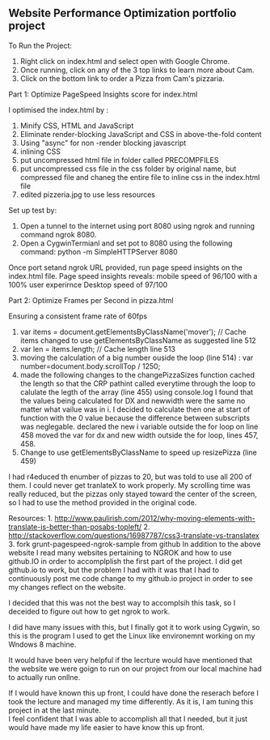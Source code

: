 ## Website Performance Optimization portfolio project

To Run the Project:
  1.  Right click on index.html and select open with Google Chrome.
  2.  Once running, click on any of the 3 top links to learn more about Cam.
  3.  Click on the bottom link to order a Pizza from Cam's pizzaria.


Part 1: Optimize PageSpeed Insights score for index.html

I optimised the index.html by :

1.  Minify CSS, HTML and JavaScript
2.  Eliminate render-blocking JavaScript and CSS in above-the-fold content
3.  Using "async" for non -render blocking javascript
4.  inlining CSS
5.  put uncompressed html file in folder called PRECOMPFILES
6.  put uncompressed css file in the css folder by original name, but compressed file and chaneg the entire file to inline css in the index.html file
7.  edited pizzeria.jpg to use less resources

Set up test by:
1.  Open a tunnel to the internet using port 8080 using ngrok and running command ngrok 8080.
2.  Open a CygwinTermianl and set pot to 8080 using the following command:
    python -m SimpleHTTPServer 8080

Once port setand ngrok URL provided, run page speed insights on the index.html file.
Page speed insights reveals:  	mobile speed of 96/100 with a 100% user experirnce
								Desktop speed of 97/100




Part 2: Optimize Frames per Second in pizza.html

Ensuring a consistent frame rate of 60fps

1.  var items = document.getElementsByClassName('mover'); // Cache items changed to use getElementsByClassName as suggested line 512
2.  var len = items.length; // Cache length line 513
3.  moving the calculation of a big number ouside the loop (line 514) : var number=document.body.scrollTop / 1250;
4. made the following changes to the changePizzaSizes function
	cached the length so that the CRP pathint called everytime through the loop to calulate the legth of the array (line 455)
	using console.log I found that the values being calculated for DX and newwidth were the same no matter what vailue was in i.
	I decided to calculate then one at start of function with the 0 value because the difference between subscripts was neglegable.
	declared the new i variable outside the for loop on line 458
	moved the var for dx and new width outside the for loop, lines 457, 458.
5.  Change to use getElementsByClassName to speed up resizePizza (line 459)



I had r4educed th enumber  of pizzas to 20, but was told to use all 200 of them.
I could never get tranlateX to work properly.  My scrolling time was really reduced, but the pizzas only stayed toward the center of the screen, so I had to use the method provided in the original code.






Resources: 1. http://www.paulirish.com/2012/why-moving-elements-with-translate-is-better-than-posabs-topleft/
           2. http://stackoverflow.com/questions/16987787/css3-translate-vs-translatex
           3. fork grunt-pagespeed-ngrok-sample from github
In addition to the above website I read many websites pertaining to NGROK and how to use github.IO in order to accomplplish the first part of the project.
I did get github.io to work, but the problem I had with it was that I had to continuously post me code change to my github.io project in order to see my changes reflect on the website.

I decided that this was not the best way to accomplsih this task, so I deceided to figure out how to get ngrok to work.

I did have many issues with this, but I finally got it to work using Cygwin, so this is the program I used to get the Linux like environemnt working on my Wndows 8 machine.

It would have been very helpful if the lecrture would have mentioned that the website we were goign to run on our project from our local machine had to actually run onllne.

If I would have known this up front, I could have done the reserach before I took the lecture and managed my time differently.  As it is, I am tuning this project in at the last minute.  
I feel confident that I was able to accomplish all that I needed, but it just would have made my life easier to have know this up front.